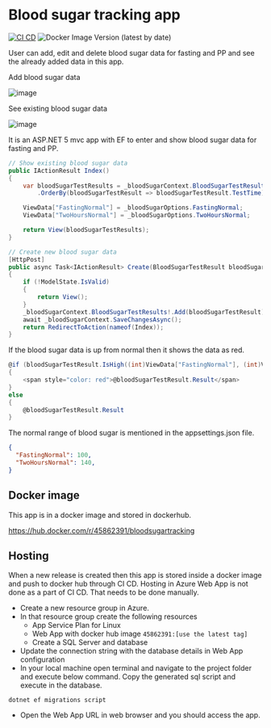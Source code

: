 # Blood sugar tracking app

[![CI CD](https://github.com/Arnab-Developer/BloodSugarTracking/actions/workflows/ci-cd.yml/badge.svg)](https://github.com/Arnab-Developer/BloodSugarTracking/actions/workflows/ci-cd.yml)
![Docker Image Version (latest by date)](https://img.shields.io/docker/v/45862391/bloodsugartracking)

User can add, edit and delete blood sugar data for fasting and PP and see the already added data in this app.

Add blood sugar data

![image](https://user-images.githubusercontent.com/3396447/113702889-be604200-96f7-11eb-9753-2245c65f8f52.png)

See existing blood sugar data

![image](https://user-images.githubusercontent.com/3396447/113703098-fc5d6600-96f7-11eb-9787-f8101220117f.png)

It is an ASP.NET 5 mvc app with EF to enter and show blood sugar data for fasting and PP. 

```c#
// Show existing blood sugar data
public IActionResult Index()
{
    var bloodSugarTestResults = _bloodSugarContext.BloodSugarTestResults
        .OrderBy(bloodSugarTestResult => bloodSugarTestResult.TestTime);

    ViewData["FastingNormal"] = _bloodSugarOptions.FastingNormal;
    ViewData["TwoHoursNormal"] = _bloodSugarOptions.TwoHoursNormal;

    return View(bloodSugarTestResults);
}

// Create new blood sugar data
[HttpPost]
public async Task<IActionResult> Create(BloodSugarTestResult bloodSugarTestResult)
{
    if (!ModelState.IsValid)
    {
        return View();
    }
    _bloodSugarContext.BloodSugarTestResults!.Add(bloodSugarTestResult);
    await _bloodSugarContext.SaveChangesAsync();
    return RedirectToAction(nameof(Index));
}
```

If the blood sugar data is up from normal then it shows the data as red.

```c#
@if (bloodSugarTestResult.IsHigh((int)ViewData["FastingNormal"], (int)ViewData["TwoHoursNormal"]))
{
    <span style="color: red">@bloodSugarTestResult.Result</span>
}
else
{
    @bloodSugarTestResult.Result
}
```

The normal range of blood sugar is mentioned in the appsettings.json file.

```json
{
  "FastingNormal": 100,
  "TwoHoursNormal": 140,
}
```

## Docker image

This app is in a docker image and stored in dockerhub.

https://hub.docker.com/r/45862391/bloodsugartracking

## Hosting

When a new release is created then this app is stored inside a docker image and push to 
docker hub through CI CD. Hosting in Azure Web App is not done as a part of CI CD. That 
needs to be done manually.

- Create a new resource group in Azure.
- In that resource group create the following resources
  - App Service Plan for Linux
  - Web App with docker hub image `45862391:[use the latest tag]`
  - Create a SQL Server and database
- Update the connection string with the database details in Web App configuration
- In your local machine open terminal and navigate to the project folder and execute below 
command. Copy the generated sql script and execute in the database.

```
dotnet ef migrations script
```

- Open the Web App URL in web browser and you should access the app.

